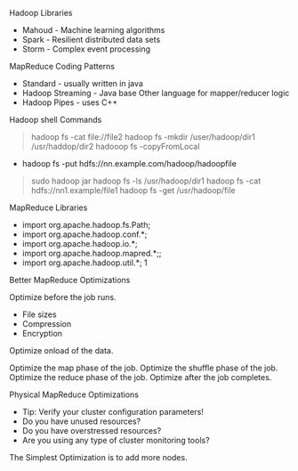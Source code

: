 Hadoop Libraries

+ Mahoud - Machine learning algorithms
+ Spark - Resilient distributed data sets
+ Storm - Complex event processing


MapReduce Coding Patterns

+ Standard - usually written in java
+ Hadoop Streaming - Java base  Other language for mapper/reducer logic
+ Hadoop Pipes - uses C++
    


Hadoop shell Commands

> hadoop fs -cat file://file2
> hadoop fs -mkdir /user/hadoop/dir1 /usr/haddop/dir2
> hadooop fs -copyFromLocal <fromDir> <toDir>
- hadoop fs -put <localfile> hdfs://nn.example.com/hadoop/hadoopfile
> sudo hadoop jar <jarFileName> <method> <fromdir> <toDir>
> hadoop fs -ls /usr/hadoop/dir1
> hadoop fs -cat hdfs://nn1.example/file1
> hadoop fs -get /usr/hadoop/file <LocalFile>


MapReduce Libraries

+ import org.apache.hadoop.fs.Path;
+ import org.apache.hadoop.conf.*;
+ import org.apache.hadoop.io.*;
+ import org.apache.hadoop.mapred.*;;
+ import org.apache.hadoop.util.*;
1


Better MapReduce Optimizations

Optimize before the job runs.

+ File sizes
+ Compression
+ Encryption

Optimize onload of the data.

Optimize the map phase of the job.
Optimize the shuffle phase of the job.
Optimize the reduce phase of the job.
Optimize after the job completes.


Physical MapReduce Optimizations

+ Tip: Verify your cluster configuration parameters!
+ Do you have unused resources?
+ Do you have overstressed resources?
+ Are you using any type of cluster monitoring tools?

The Simplest Optimization is to add more nodes.


